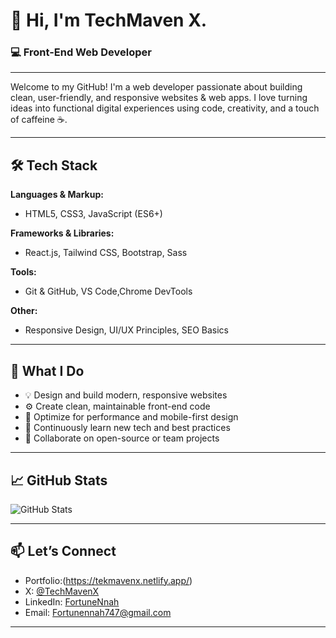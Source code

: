 # 👋 Hi, I'm TechMaven X.

### 💻 Front-End Web Developer 

---

Welcome to my GitHub! I'm a web developer passionate about building clean, user-friendly, and responsive websites & web apps. I love turning ideas into functional digital experiences using code, creativity, and a touch of caffeine ☕.

---

## 🛠 Tech Stack

**Languages & Markup:**
- HTML5, CSS3, JavaScript (ES6+)

**Frameworks & Libraries:**
- React.js, Tailwind CSS, Bootstrap, Sass

**Tools:**
- Git & GitHub, VS Code,Chrome DevTools

**Other:**
- Responsive Design, UI/UX Principles, SEO Basics

---

## 🚀 What I Do

- 💡 Design and build modern, responsive websites<br>
- ⚙️ Create clean, maintainable front-end code<br>
- 📱 Optimize for performance and mobile-first design<br>
- 🧠 Continuously learn new tech and best practices<br>
- 🤝 Collaborate on open-source or team projects<br>

---

## 📈 GitHub Stats

![GitHub Stats](https://github-readme-stats.vercel.app/api?username=your-username&show_icons=true&theme=tokyonight)

---

## 📫 Let’s Connect

- Portfolio:(https://tekmavenx.netlify.app/)
- X: [@TechMavenX](https://x.com/TechMavenX)
- LinkedIn: [FortuneNnah](https://www.linkedin.com/in/fortune-nnah-4ab306360/)
- Email: Fortunennah747@gmail.com 

---
